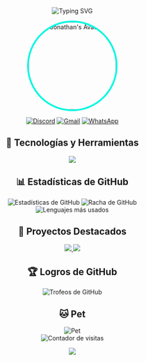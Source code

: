 <div align="center">
  <img src="https://readme-typing-svg.herokuapp.com?font=Fira+Code&size=30&duration=3000&pause=1000&color=00F7E1&center=true&vCenter=true&width=435&lines=Hola%2C+soy+Jonathan;Desarrollador+de+Cuba;Bienvenido+a+mi+perfil" alt="Typing SVG" />
</div>

<p align="center">
  <img src="https://avatars.githubusercontent.com/u/167501371?s=400&u=69abc897b1e8083a24053bdea39659a511096f50&v=4" alt="Jonathan's Avatar" style="border-radius: 50%; width: 200px; height: 200px; object-fit: cover; border: 4px solid #00F7E1;">
</p>

<div align="center">
  <a href="https://discord.gg/grjy37fnDB" target="_blank"><img src="https://img.shields.io/badge/-Discord-7289DA?style=for-the-badge&logo=discord&logoColor=white" alt="Discord"></a>
  <a href="mailto:rodrj0184@gmail.com" target="_blank"><img src="https://img.shields.io/badge/-Gmail-D14836?style=for-the-badge&logo=gmail&logoColor=white" alt="Gmail"></a>
  <a href="https://wa.me/qr/45QRAPEZFSQBP1" target="_blank"><img src="https://img.shields.io/badge/-WhatsApp-25D366?style=for-the-badge&logo=whatsapp&logoColor=white" alt="WhatsApp"></a>
</div>

<h2 align="center">🚀 Tecnologías y Herramientas</h2>

<p align="center">
  <img src="https://skillicons.dev/icons?i=angular,discord,gcp,godot,java,js,mysql,nodejs,py,github,aws,ts,sqlite,html,php,css,bots,vercel" />
</p>

<h2 align="center">📊 Estadísticas de GitHub</h2>

<div align="center">
  <img src="https://github-readme-stats.vercel.app/api?username=ItsJhonAlex&show_icons=true&theme=radical" alt="Estadísticas de GitHub" />
  <img src="https://github-readme-streak-stats.herokuapp.com/?user=ItsJhonAlex&theme=radical" alt="Racha de GitHub" />
</div>

<div align="center">
  <img src="https://github-readme-stats.vercel.app/api/top-langs/?username=ItsJhonAlex&layout=compact&theme=radical" alt="Lenguajes más usados" />
</div>

<h2 align="center">🌟 Proyectos Destacados</h2>

<div align="center">
  <!-- Aquí puedes agregar tarjetas de tus proyectos más importantes -->
  <a href="https://github.com/ItsJhonAlex/tu-proyecto-1">
    <img src="https://github-readme-stats.vercel.app/api/pin/?username=ItsJhonAlex&repo=TatianaBot&theme=radical" />
  </a>
  <a href="https://github.com/ItsJhonAlex/tu-proyecto-2">
    <img src="https://github-readme-stats.vercel.app/api/pin/?username=ItsJhonAlex&repo=tu-proyecto-2&theme=radical" />
  </a>
</div>

<h2 align="center">🏆 Logros de GitHub</h2>

<p align="center">
  <img src="https://github-profile-trophy.vercel.app/?username=ItsJhonAlex&theme=darkhub&column=7&margin-w=15&margin-h=15" alt="Trofeos de GitHub" />
</p>

<h2 align="center">🐱 Pet</h2>
<div align="center">
  <img src="https://www.codedex.io/api/petStatus?user=rodrj018451093" alt="Pet"/>
</div>
  
<div align="center">
  <img src="https://komarev.com/ghpvc/?username=ItsJhonAlex&color=00F7E1&style=flat-square&label=Visitas+al+perfil" alt="Contador de visitas" />
</div>

<p align="center">
  <img src="https://capsule-render.vercel.app/api?type=waving&color=gradient&height=100&section=footer" />
</p>
